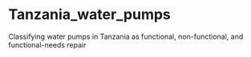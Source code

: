 # Tanzania_water_pumps
Classifying water pumps in Tanzania as functional, non-functional, and functional-needs repair
